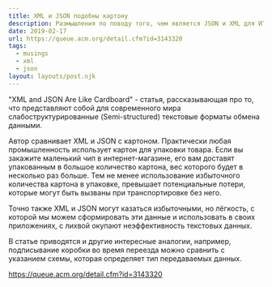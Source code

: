 ```yaml
---
title: XML и JSON подобны картону
description: Размышления по поводу того, чем является JSON и XML для ИТ
date: 2019-02-17
url: https://queue.acm.org/detail.cfm?id=3143320
tags:
  - musings
  - xml
  - json
layout: layouts/post.njk
---
```

"XML and JSON Are Like Cardboard" - статья, рассказывающая про то, что представляют собой для современного мира слабоструктурированные (Semi-structured) текстовые форматы обмена данными.

Автор сравнивает XML и JSON с картоном. Практически любая промышленность использует картон для упаковки товара. Если вы закажите маленький чип в интернет-магазине, его вам доставят упакованным в большое количество картона, вес которого будет в несколько раз больше. Тем не менее использование избыточного количества картона в упаковке, превышает потенциальные потери, которые могут быть вызваны при транспортировке без него.

Точно также XML и JSON могут казаться избыточными, но лёгкость, с которой мы можем сформировать эти данные и использовать в своих приложениях, с лихвой окупают неэффективность текстовых данных.

В статье приводятся и другие интересные аналогии, например, подписывание коробки во время переезда можно сравнить с указанием схемы, которая определяет тип передаваемых данных.

https://queue.acm.org/detail.cfm?id=3143320
